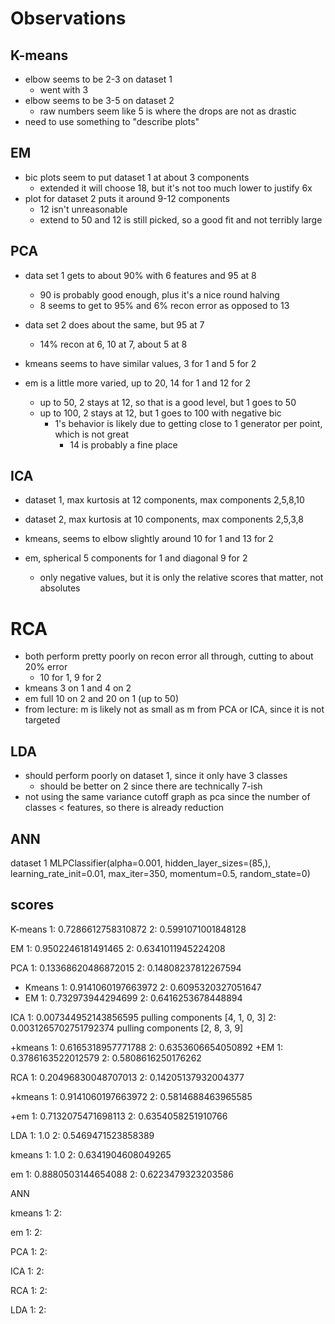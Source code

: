 # Observations

## K-means

- elbow seems to be 2-3 on dataset 1
    - went with 3
- elbow seems to be 3-5 on dataset 2
    - raw numbers seem like 5 is where the drops are not as drastic
- need to use something to "describe plots"

## EM

- bic plots seem to put dataset 1 at about 3 components
    - extended it will choose 18, but it's not too much lower to justify 6x
- plot for dataset 2 puts it around 9-12 components
    - 12 isn't unreasonable
    - extend to 50 and 12 is still picked, so a good fit and not terribly large

## PCA

- data set 1 gets to about 90% with 6 features and 95 at 8
    - 90 is probably good enough, plus it's a nice round halving
    - 8 seems to get to 95% and 6% recon error as opposed to 13
- data set 2 does about the same, but 95 at 7
    - 14% recon at 6, 10 at 7, about 5 at 8

- kmeans seems to have similar values, 3 for 1 and 5 for 2
- em is a little more varied, up to 20, 14 for 1 and 12 for 2
    - up to 50, 2 stays at 12, so that is a good level, but 1 goes to 50 
    - up to 100, 2 stays at 12, but 1 goes to 100 with negative bic
        - 1's behavior is likely due to getting close to 1 generator per point, which is not great
            - 14 is probably a fine place

## ICA

- dataset 1, max kurtosis at 12 components, max components 2,5,8,10
- dataset 2, max kurtosis at 10 components, max components 2,5,3,8

- kmeans, seems to elbow slightly around 10 for 1 and 13 for 2
- em, spherical 5 components for 1 and diagonal 9 for 2 
    - only negative values, but it is only the relative scores that matter, not absolutes

# RCA

- both perform pretty poorly on recon error all through, cutting to about 20% error
    - 10 for 1, 9 for 2
- kmeans 3 on 1 and 4 on 2
- em full 10 on 2 and 20 on 1 (up to 50)
- from lecture: m is likely not as small as m from PCA or ICA, since it is not targeted

## LDA

- should perform poorly on dataset 1, since it only have 3 classes
    - should be better on 2 since there are technically 7-ish
- not using the same variance cutoff graph as pca since the number of classes < features, so there is already reduction

## ANN
dataset 1
MLPClassifier(alpha=0.001, hidden_layer_sizes=(85,), learning_rate_init=0.01,
              max_iter=350, momentum=0.5, random_state=0)

## scores

K-means
1: 0.7286612758310872
2: 0.5991071001848128

EM
1: 0.9502246181491465
2: 0.6341011945224208

PCA
1: 0.13368620486872015
2: 0.14808237812267594

+ Kmeans
1: 0.9141060197663972
2: 0.6095320327051647
+ EM
1: 0.732973944294699
2: 0.6416253678448894

ICA
1: 0.007344952143856595
pulling components [4, 1, 0, 3]
2: 0.0031265702751792374
pulling components [2, 8, 3, 9]

+kmeans 
1: 0.6165318957771788
2: 0.6353606654050892
+EM
1: 0.3786163522012579
2: 0.5808616250176262

RCA
1: 0.20496830048707013
2: 0.14205137932004377

+kmeans
1: 0.9141060197663972
2: 0.5814688463965585

+em
1: 0.7132075471698113
2: 0.6354058251910766


LDA
1: 1.0
2: 0.5469471523858389

kmeans
1: 1.0
2: 0.6341904608049265

em
1: 0.8880503144654088
2: 0.6223479323203586

ANN

kmeans
1:
2:

em
1:
2:

PCA
1:
2:

ICA
1:
2:

RCA
1:
2:

LDA
1:
2: